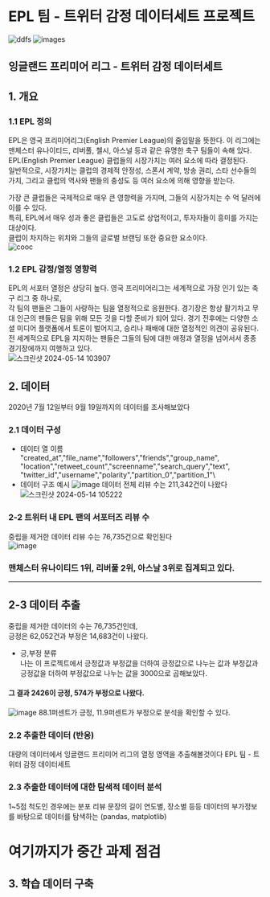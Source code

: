 # EPL 팀 - 트위터 감정 데이터세트 프로젝트
![ddfs](https://github.com/Hwangchaejin/h2024fastAPI/assets/79899665/4734a631-49ab-4147-a7cc-d1baa0261d8b)
![images](https://github.com/Hwangchaejin/h2024fastAPI/assets/79899665/6d105cfa-022b-4610-89a2-74377b005f46)
## 잉글랜드 프리미어 리그 - 트위터 감정 데이터세트

## 1. 개요
### 1.1 EPL 정의
EPL은 영국 프리미어리그(English Premier League)의 줄임말을 뜻한다.
이 리그에는 맨체스터 유나이티드, 리버풀, 첼시, 아스널 등과 같은 유명한 축구 팀들이 속해 있다.\
EPL(English Premier League) 클럽들의 시장가치는 여러 요소에 따라 결정된다.\
일반적으로, 시장가치는 클럽의 경제적 안정성, 스폰서 계약, 방송 권리, 스타 선수들의 가치, 그리고 클럽의 역사와 팬들의 충성도 등 여러 요소에 의해 영향을 받는다.

가장 큰 클럽들은 국제적으로 매우 큰 영향력을 가지며, 그들의 시장가치는 수 억 달러에 이를 수 있다.\
특히, EPL에서 매우 성과 좋은 클럽들은 고도로 상업적이고, 투자자들이 흥미를 가지는 대상이다.\
클럽이 차지하는 위치와 그들의 글로벌 브랜딩 또한 중요한 요소이다.\
![cooc](https://github.com/Hwangchaejin/h2024fastAPI/assets/79899665/17e22207-d305-4736-98f5-f46f00b233e4)
### 1.2 EPL 감정/열정 영향력
EPL의 서포터 열정은 상당히 높다. 영국 프리미어리그는 세계적으로 가장 인기 있는 축구 리그 중 하나로,\
각 팀의 팬들은 그들이 사랑하는 팀을 열정적으로 응원한다. 
경기장은 항상 활기차고 무대 인근의 팬들은 팀을 위해 모든 것을 다할 준비가 되어 있다. 
경기 전후에는 다양한 소셜 미디어 플랫폼에서 토론이 벌어지고, 승리나 패배에 대한 열정적인 의견이 공유된다.
전 세계적으로 EPL을 지지하는 팬들은 그들의 팀에 대한 애정과 열정을 넘어서서 종종 경기장에까지 여행하고 있다.\
![스크린샷 2024-05-14 103907](https://github.com/Hwangchaejin/h2024fastAPI/assets/79899665/678f2ec3-dcbb-4c36-a5d2-de11d63c55b1)

## 2. 데이터
2020년 7월 12일부터 9월 19일까지의 데이터를 조사해보았다


### 2.1 데이터 구성
+ 데이터 열 이름
"created_at","file_name","followers","friends","group_name",\
"location","retweet_count","screenname","search_query","text",\
"twitter_id","username","polarity","partition_0","partition_1"\
+ 데이터 구조 예시
![image](https://github.com/Hwangchaejin/h2024fastAPI/assets/79899665/42b8cbe9-73b2-4b9a-98a1-f15dae5d2938)
데이터 전체 리뷰 수는 211,342건이 나왔다\
![스크린샷 2024-05-14 105222](https://github.com/Hwangchaejin/h2024fastAPI/assets/79899665/ad851b84-e69a-4d81-92ea-62f4744d872f)


### 2-2 트위터 내 EPL 팬의 서포터즈 리뷰 수
중립을 제거한 데이터 리뷰 수는 76,735건으로 확인된다\
![image](https://github.com/Hwangchaejin/h2024fastAPI/assets/79899665/998f3cc7-360d-4e31-a01e-ceb6634ca0f4)

### 맨체스터 유나이티드 1위, 리버풀 2위, 아스날 3위로 집계되고 있다.
<hr>

## 2-3 데이터 추출
중립을 제거한 데이터의 수는 76,735건인데,\
긍정은 62,052건과 부정은 14,683건이 나왔다.
+ 긍,부정 분류\
나는 이 프로젝트에서 긍정값과 부정값을 더하여 긍정값으로 나누는 값과 
부정값과 긍정값을 더하여 부정값으로 나누는 값을 3000으로 곱해보았다.
#### 그 결과 2426이 긍정, 574가 부정으로 나왔다.
![image](https://github.com/Hwangchaejin/h2024fastAPI/assets/79899665/64b83040-bfa9-4bb1-ba27-d0a07a08f602)
88.1퍼센트가 긍정, 11.9퍼센트가 부정으로 분석을 확인할 수 있다.



### 2.2 추출한 데이터 (반응)
대량의 데이터에서 잉글랜드 프리미어 리그의 열정 영역을 추출해볼것이다
EPL 팀 - 트위터 감정 데이터세트

### 2.3 추출한 데이터에 대한 탐색적 데이터 분석
1~5점 척도인 경우에는 분포
리뷰 문장의 길이
연도별, 장소별 등등 데이터의 부가정보를 바탕으로 데이터를 탐색하는 (pandas, matplotlib)
# 여기까지가 중간 과제 점검


## 3. 학습 데이터 구축

